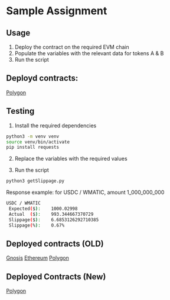 # Sample Assignment

## Usage

1. Deploy the contract on the required EVM chain
2. Populate the variables with the relevant data for tokens A & B
3. Run the script


## Deployd contracts:

[Polygon](https://polygonscan.com/address/0x0a6a1beb7b0b3545578818f45f4e6219615d25ad)

## Testing

1. Install the required dependencies

```bash
python3 -m venv venv
source venv/bin/activate
pip install requests
```

2. Replace the variables with the required values

3. Run the script

```bash
python3 getSlippage.py
```

Response example: for USDC / WMATIC, amount 1_000_000_000

```bash
USDC / WMATIC
 Expected($):    1000.02998 
 Actual  ($):    993.344667370729 
 Slippage($):    6.6853126292710385 
 Slippage(%):    0.67%
```

## Deployed contracts (OLD)

[Gnosis](https://gnosisscan.io/address/0x6b30f76cece9f92d27f0e9ad78312e77709e74a5#code)
[Ethereum](https://etherscan.io/address/0x6b30f76CecE9F92D27f0e9Ad78312E77709E74A5#code)
[Polygon](https://polygonscan.com/address/0x0a6a1beb7b0b3545578818f45f4e6219615d25ad#code)

## Deployed Contracts (New)

[Polygon](https://polygonscan.com/address/0xe8f7f1d8963f56fa9808bbb8925a1feb518afc8e#code)